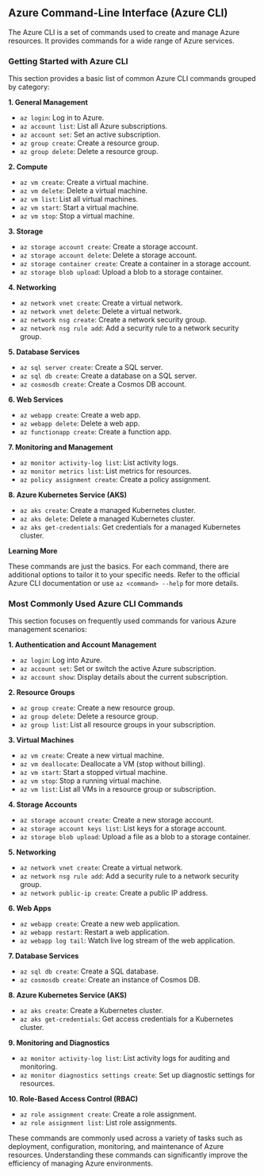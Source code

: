 ## Azure Command-Line Interface (Azure CLI)

The Azure CLI is a set of commands used to create and manage Azure resources. It provides commands for a wide range of Azure services.

###  Getting Started with Azure CLI

This section provides a basic list of common Azure CLI commands grouped by category:

**1. General Management**

* `az login`: Log in to Azure.
* `az account list`: List all Azure subscriptions.
* `az account set`: Set an active subscription.
* `az group create`: Create a resource group.
* `az group delete`: Delete a resource group.

**2. Compute**

* `az vm create`: Create a virtual machine.
* `az vm delete`: Delete a virtual machine.
* `az vm list`: List all virtual machines.
* `az vm start`: Start a virtual machine.
* `az vm stop`: Stop a virtual machine.

**3. Storage**

* `az storage account create`: Create a storage account.
* `az storage account delete`: Delete a storage account.
* `az storage container create`: Create a container in a storage account.
* `az storage blob upload`: Upload a blob to a storage container.

**4. Networking**

* `az network vnet create`: Create a virtual network.
* `az network vnet delete`: Delete a virtual network.
* `az network nsg create`: Create a network security group.
* `az network nsg rule add`: Add a security rule to a network security group.

**5. Database Services**

* `az sql server create`: Create a SQL server.
* `az sql db create`: Create a database on a SQL server.
* `az cosmosdb create`: Create a Cosmos DB account.

**6. Web Services**

* `az webapp create`: Create a web app.
* `az webapp delete`: Delete a web app.
* `az functionapp create`: Create a function app.

**7. Monitoring and Management**

* `az monitor activity-log list`: List activity logs.
* `az monitor metrics list`: List metrics for resources.
* `az policy assignment create`: Create a policy assignment.

**8. Azure Kubernetes Service (AKS)**

* `az aks create`: Create a managed Kubernetes cluster.
* `az aks delete`: Delete a managed Kubernetes cluster.
* `az aks get-credentials`: Get credentials for a managed Kubernetes cluster.

**Learning More**

These commands are just the basics. For each command, there are additional options to tailor it to your specific needs. Refer to the official Azure CLI documentation or use `az <command> --help` for more details.

### Most Commonly Used Azure CLI Commands

This section focuses on frequently used commands for various Azure management scenarios:

**1. Authentication and Account Management**

* `az login`: Log into Azure.
* `az account set`: Set or switch the active Azure subscription.
* `az account show`: Display details about the current subscription.

**2. Resource Groups**

* `az group create`: Create a new resource group.
* `az group delete`: Delete a resource group.
* `az group list`: List all resource groups in your subscription.

**3. Virtual Machines**

* `az vm create`: Create a new virtual machine.
* `az vm deallocate`: Deallocate a VM (stop without billing).
* `az vm start`: Start a stopped virtual machine.
* `az vm stop`: Stop a running virtual machine.
* `az vm list`: List all VMs in a resource group or subscription.

**4. Storage Accounts**

* `az storage account create`: Create a new storage account.
* `az storage account keys list`: List keys for a storage account.
* `az storage blob upload`: Upload a file as a blob to a storage container.

**5. Networking**

* `az network vnet create`: Create a virtual network.
* `az network nsg rule add`: Add a security rule to a network security group.
* `az network public-ip create`: Create a public IP address.

**6. Web Apps**

* `az webapp create`: Create a new web application.
* `az webapp restart`: Restart a web application.
* `az webapp log tail`: Watch live log stream of the web application.

**7. Database Services**

* `az sql db create`: Create a SQL database.
* `az cosmosdb create`: Create an instance of Cosmos DB.

**8. Azure Kubernetes Service (AKS)**

* `az aks create`: Create a Kubernetes cluster.
* `az aks get-credentials`: Get access credentials for a Kubernetes cluster.

**9. Monitoring and Diagnostics**
* `az monitor activity-log list`: List activity logs for auditing and monitoring.
* `az monitor diagnostics settings create`: Set up diagnostic settings for resources.

**10. Role-Based Access Control (RBAC)**
* `az role assignment create`: Create a role assignment.
* `az role assignment list`: List role assignments.

These commands are commonly used across a variety of tasks such as deployment, configuration, monitoring, and maintenance of Azure resources. 
Understanding these commands can significantly improve the efficiency of managing Azure environments.
